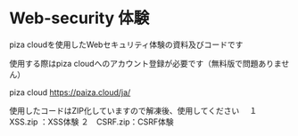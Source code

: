 # Web-security 体験
piza cloudを使用したWebセキュリティ体験の資料及びコードです

使用する際はpiza cloudへのアカウント登録が必要です（無料版で問題ありません）

piza cloud
https://paiza.cloud/ja/

使用したコードはZIP化していますので解凍後、使用してください
　１　XSS.zip ：XSS体験
  ２　CSRF.zip：CSRF体験
  
  
